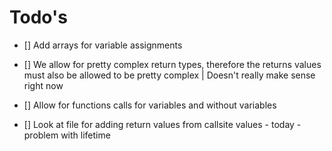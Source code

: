 # Todo's


- [] Add arrays for variable assignments

- [] We allow for pretty complex return types, therefore the returns values must also be allowed to be pretty complex | Doesn't really make sense right now

- [] Allow for functions calls for variables and without variables

- [] Look at file for adding return values from callsite values - today - problem with lifetime 
